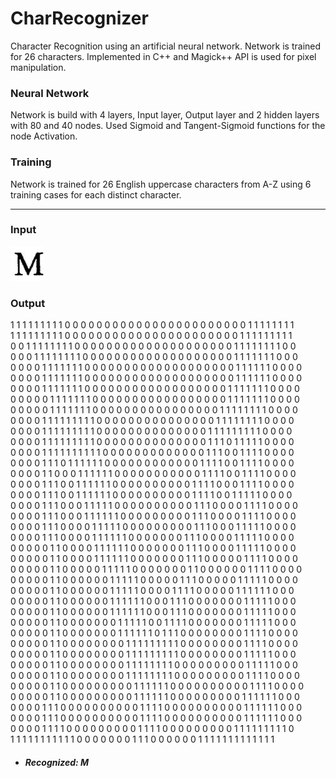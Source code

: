 # CharRecognizer
Character Recognition using an artificial neural network. Network is trained for 26 characters. Implemented in C++ and Magick++ API is used for pixel manipulation.

### Neural Network
Network is build with 4 layers, Input layer, Output layer and 2 hidden layers with 80 and 40 nodes. Used Sigmoid and Tangent-Sigmoid functions for the node Activation.

### Training 
Network is trained for 26 English uppercase characters from A-Z using 6 training cases for each distinct character.
<hr>

### Input
![architecture](https://github.com/heshanera/CharRecognizer/blob/master/imgs/testing/M.png)

### Output

1 1 1 1 1 1 1 1 1 0 0 0 0 0 0 0 0 0 0 0 0 0 0 0 0 0 0 0 0 0 0 0 1 1 1 1 1 1 1 1 <br> 
1 1 1 1 1 1 1 1 1 0 0 0 0 0 0 0 0 0 0 0 0 0 0 0 0 0 0 0 0 0 0 1 1 1 1 1 1 1 1 1 <br>
0 0 1 1 1 1 1 1 1 1 0 0 0 0 0 0 0 0 0 0 0 0 0 0 0 0 0 0 0 0 1 1 1 1 1 1 1 1 0 0 <br>
0 0 0 1 1 1 1 1 1 1 1 0 0 0 0 0 0 0 0 0 0 0 0 0 0 0 0 0 0 0 1 1 1 1 1 1 1 0 0 0 <br>
0 0 0 0 1 1 1 1 1 1 1 0 0 0 0 0 0 0 0 0 0 0 0 0 0 0 0 0 0 0 1 1 1 1 1 1 0 0 0 0 <br>
0 0 0 0 1 1 1 1 1 1 1 0 0 0 0 0 0 0 0 0 0 0 0 0 0 0 0 0 0 0 1 1 1 1 1 1 0 0 0 0 <br>
0 0 0 0 1 1 1 1 1 1 1 0 0 0 0 0 0 0 0 0 0 0 0 0 0 0 0 0 0 1 1 1 1 1 1 1 0 0 0 0 <br>
0 0 0 0 0 1 1 1 1 1 1 1 0 0 0 0 0 0 0 0 0 0 0 0 0 0 0 0 0 1 1 1 1 1 1 1 0 0 0 0 <br>
0 0 0 0 0 1 1 1 1 1 1 1 0 0 0 0 0 0 0 0 0 0 0 0 0 0 0 0 1 1 1 1 1 1 1 1 0 0 0 0 <br>
0 0 0 0 1 1 1 1 1 1 1 1 1 0 0 0 0 0 0 0 0 0 0 0 0 0 0 0 1 1 1 1 1 1 1 1 0 0 0 0 <br>
0 0 0 0 1 1 1 1 1 1 1 1 1 0 0 0 0 0 0 0 0 0 0 0 0 0 0 1 1 1 1 1 1 1 1 1 0 0 0 0 <br>
0 0 0 0 1 1 1 1 1 1 1 1 1 0 0 0 0 0 0 0 0 0 0 0 0 0 0 1 1 1 0 1 1 1 1 1 0 0 0 0 <br>
0 0 0 0 1 1 1 1 1 1 1 1 1 1 0 0 0 0 0 0 0 0 0 0 0 0 0 1 1 1 0 0 1 1 1 1 0 0 0 0 <br>
0 0 0 0 1 1 1 0 1 1 1 1 1 1 0 0 0 0 0 0 0 0 0 0 0 0 1 1 1 1 0 0 1 1 1 1 0 0 0 0 <br>
0 0 0 0 1 1 0 0 0 1 1 1 1 1 1 0 0 0 0 0 0 0 0 0 0 0 1 1 1 1 0 0 1 1 1 1 0 0 0 0 <br>
0 0 0 0 1 1 1 0 0 1 1 1 1 1 1 0 0 0 0 0 0 0 0 0 0 1 1 1 1 0 0 0 1 1 1 1 0 0 0 0 <br>
0 0 0 0 1 1 1 0 0 1 1 1 1 1 1 0 0 0 0 0 0 0 0 0 0 1 1 1 1 0 0 1 1 1 1 1 0 0 0 0 <br>
0 0 0 0 1 1 1 0 0 0 1 1 1 1 1 0 0 0 0 0 0 0 0 0 0 1 1 1 0 0 0 0 1 1 1 1 0 0 0 0 <br>
0 0 0 0 1 1 1 0 0 0 1 1 1 1 1 1 0 0 0 0 0 0 0 0 0 1 1 1 0 0 0 0 1 1 1 1 0 0 0 0 <br>
0 0 0 0 1 1 1 0 0 0 0 1 1 1 1 1 0 0 0 0 0 0 0 0 0 1 1 1 0 0 0 1 1 1 1 1 0 0 0 0 <br>
0 0 0 0 1 1 1 0 0 0 0 1 1 1 1 1 1 0 0 0 0 0 0 0 1 1 1 0 0 0 0 1 1 1 1 1 0 0 0 0 <br>
0 0 0 0 0 1 1 0 0 0 0 1 1 1 1 1 1 0 0 0 0 0 0 0 1 1 1 0 0 0 0 1 1 1 1 1 0 0 0 0 <br>
0 0 0 0 0 1 1 0 0 0 0 1 1 1 1 1 1 0 0 0 0 0 0 0 1 1 1 0 0 0 0 0 1 1 1 1 0 0 0 0 <br>
0 0 0 0 0 1 1 0 0 0 0 0 1 1 1 1 1 0 0 0 0 0 0 0 1 1 0 0 0 0 0 0 1 1 1 1 0 0 0 0 <br>
0 0 0 0 0 1 1 0 0 0 0 0 0 1 1 1 1 1 0 0 0 0 0 1 1 1 0 0 0 0 0 1 1 1 1 1 0 0 0 0 <br>
0 0 0 0 0 1 1 0 0 0 0 0 0 1 1 1 1 1 0 0 0 0 1 1 1 1 0 0 0 0 0 1 1 1 1 1 1 0 0 0 <br>
0 0 0 0 0 1 1 0 0 0 0 0 0 1 1 1 1 1 1 0 0 0 1 1 1 0 0 0 0 0 0 0 1 1 1 1 1 0 0 0 <br>
0 0 0 0 0 1 1 0 0 0 0 0 0 1 1 1 1 1 1 0 0 0 1 1 1 0 0 0 0 0 0 0 1 1 1 1 1 0 0 0 <br>
0 0 0 0 0 1 1 0 0 0 0 0 0 0 1 1 1 1 1 0 0 1 1 1 1 0 0 0 0 0 0 0 1 1 1 1 1 0 0 0 <br>
0 0 0 0 0 1 1 0 0 0 0 0 0 0 1 1 1 1 1 1 0 1 1 1 0 0 0 0 0 0 0 0 1 1 1 1 0 0 0 0 <br>
0 0 0 0 0 1 1 0 0 0 0 0 0 0 0 1 1 1 1 1 1 1 1 1 0 0 0 0 0 0 0 0 1 1 1 1 0 0 0 0 <br>
0 0 0 0 0 1 1 0 0 0 0 0 0 0 0 1 1 1 1 1 1 1 1 1 0 0 0 0 0 0 0 0 1 1 1 1 1 0 0 0 <br>
0 0 0 0 0 1 1 0 0 0 0 0 0 0 0 1 1 1 1 1 1 1 1 0 0 0 0 0 0 0 0 0 1 1 1 1 1 0 0 0 <br>
0 0 0 0 0 1 1 0 0 0 0 0 0 0 0 1 1 1 1 1 1 1 1 0 0 0 0 0 0 0 0 0 1 1 1 1 0 0 0 0 <br>
0 0 0 0 0 1 1 0 0 0 0 0 0 0 0 0 1 1 1 1 1 1 0 0 0 0 0 0 0 0 0 0 1 1 1 1 0 0 0 0 <br>
0 0 0 0 0 1 1 0 0 0 0 0 0 0 0 0 1 1 1 1 1 1 0 0 0 0 0 0 0 0 0 1 1 1 1 1 1 0 0 0 <br>
0 0 0 0 1 1 1 0 0 0 0 0 0 0 0 0 0 1 1 1 1 0 0 0 0 0 0 0 0 0 0 1 1 1 1 1 1 0 0 0 <br>
0 0 0 0 1 1 1 0 0 0 0 0 0 0 0 0 0 1 1 1 1 0 0 0 0 0 0 0 0 0 0 1 1 1 1 1 1 0 0 0 <br>
0 0 0 0 1 1 1 1 0 0 0 0 0 0 0 0 0 1 1 1 1 0 0 0 0 0 0 0 0 0 1 1 1 1 1 1 1 1 1 0 <br>
1 1 1 1 1 1 1 1 1 1 1 0 0 0 0 0 0 0 1 1 1 0 0 0 0 0 0 1 1 1 1 1 1 1 1 1 1 1 1 1 <br>

- ##### Recognized: M

